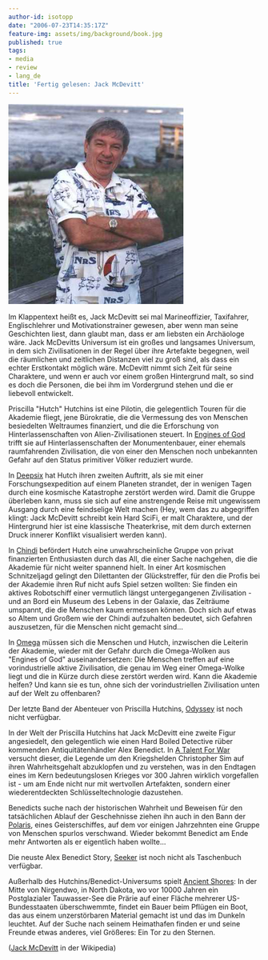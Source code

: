```yaml
---
author-id: isotopp
date: "2006-07-23T14:35:17Z"
feature-img: assets/img/background/book.jpg
published: true
tags:
- media
- review
- lang_de
title: 'Fertig gelesen: Jack McDevitt'
---
```


![](/uploads/jackmvdevitt.jpg)

Im Klappentext heißt es, Jack McDevitt sei mal Marineoffizier, Taxifahrer, Englischlehrer und Motivationstrainer gewesen, aber wenn man seine Geschichten liest, dann glaubt man, dass er am liebsten ein Archäologe wäre.
Jack McDevitts Universum ist ein großes und langsames Universum, in dem sich Zivilisationen in der Regel über ihre Artefakte begegnen, weil die räumlichen und zeitlichen Distanzen viel zu groß sind, als dass ein echter Erstkontakt möglich wäre.
McDevitt nimmt sich Zeit für seine Charaktere, und wenn er auch vor einem großen Hintergrund malt, so sind es doch die Personen, die bei ihm im Vordergrund stehen und die er liebevoll entwickelt.

Priscilla "Hutch" Hutchins ist eine Pilotin, die gelegentlich Touren für die Akademie fliegt, jene Bürokratie, die die Vermessung des von Menschen besiedelten Weltraumes finanziert, und die die Erforschung von Hinterlassenschaften von Alien-Zivilisationen steuert. 
In [Engines of God](http://www.amazon.de/gp/product/0441002846/)
trifft sie auf Hinterlassenschaften der Monumentenbauer, einer ehemals raumfahrenden Zivilisation, die von einer den Menschen noch unbekannten Gefahr auf den Status primitiver Völker reduziert wurde.

In [Deepsix](http://www.amazon.de/gp/product/0061020060/) hat Hutch ihren zweiten Auftritt, als sie mit einer Forschungsexpedition auf einem Planeten strandet, der in wenigen Tagen durch eine kosmische Katastrophe zerstört werden wird. 
Damit die Gruppe überleben kann, muss sie sich auf eine anstrengende Reise mit ungewissem Ausgang durch eine feindselige Welt machen (Hey, wem das zu abgegriffen klingt: Jack McDevitt schreibt kein Hard SciFi, er malt Charaktere, und der Hintergrund hier ist eine klassische Theaterkrise, mit dem durch externen Druck innerer Konflikt visualisiert werden kann).

In [Chindi](http://www.amazon.de/gp/product/0441011020/) befördert Hutch eine unwahrscheinliche Gruppe von privat finanzierten Enthusiasten durch das All, die einer Sache nachgehen, die die Akademie für nicht weiter spannend hielt.
In einer Art kosmischen Schnitzeljagd gelingt den Dilettanten der Glückstreffer, für den die Profis bei der Akademie ihren Ruf nicht aufs Spiel setzen wollten:
Sie finden ein aktives Robotschiff einer vermutlich längst untergegangenen Zivilisation - und an Bord ein Museum des Lebens in der Galaxie, das Zeiträume umspannt, die die Menschen kaum ermessen können.
Doch sich auf etwas so Altem und Großem wie der Chindi aufzuhalten bedeutet, sich Gefahren auszusetzen, für die Menschen nicht gemacht sind...

In [Omega](http://www.amazon.de/gp/product/0441012108/) müssen sich die Menschen und Hutch, inzwischen die Leiterin der Akademie, wieder mit der Gefahr durch die Omega-Wolken aus "Engines of God" auseinandersetzen:
Die Menschen treffen auf eine vorindustrielle aktive Zivilisation, die genau im Weg einer Omega-Wolke liegt und die in Kürze durch diese zerstört werden wird. 
Kann die Akademie helfen?
Und kann sie es tun, ohne sich der vorindustriellen Zivilisation unten auf der Welt zu offenbaren?

Der letzte Band der Abenteuer von Priscilla Hutchins, 
[Odyssey](http://www.amazon.de/gp/product/044101433X/) ist noch nicht verfügbar.

In der Welt der Priscilla Hutchins hat Jack McDevitt eine zweite Figur angesiedelt, den gelegentlich wie einen Hard Boiled Detective rüber kommenden Antiquitätenhändler Alex Benedict. 
In [A Talent For War](http://www.amazon.de/gp/product/0441012175) versucht dieser, die Legende um den Kriegshelden Christopher Sim auf ihren Wahrheitsgehalt abzuklopfen und zu verstehen, was in den Endtagen eines im Kern bedeutungslosen Krieges vor 300 Jahren wirklich vorgefallen ist - um am Ende nicht nur mit wertvollen Artefakten, sondern einer wiederentdeckten Schlüsseltechnologie dazustehen.

Benedicts suche nach der historischen Wahrheit und Beweisen für den tatsächlichen Ablauf der Geschehnisse ziehen ihn auch in den Bann der  [Polaris](http://www.amazon.de/gp/product/0441012531), eines Geisterschiffes, auf dem vor einigen Jahrzehnten eine Gruppe von Menschen spurlos verschwand. 
Wieder bekommt Benedict am Ende mehr Antworten als er eigentlich haben wollte...

Die neuste Alex Benedict Story, [Seeker](http://www.amazon.de/gp/product/0441013295) ist noch nicht als Taschenbuch verfügbar.

Außerhalb des Hutchins/Benedict-Universums spielt 
[Ancient Shores](http://www.amazon.de/gp/product/0061054267/):
In der Mitte von Nirgendwo, in North Dakota, wo vor 10000 Jahren ein Postglazialer Tauwasser-See die Prärie auf einer Fläche mehrerer US-Bundesstaaten überschwemmte, findet ein Bauer beim Pflügen ein Boot, das aus einem unzerstörbaren Material gemacht ist und das im Dunkeln leuchtet.
Auf der Suche nach seinem Heimathafen finden er und seine Freunde etwas anderes, viel Größeres:
Ein Tor zu den Sternen.

([Jack McDevitt](http://en.wikipedia.org/wiki/Jack_McDevitt) in der Wikipedia)
